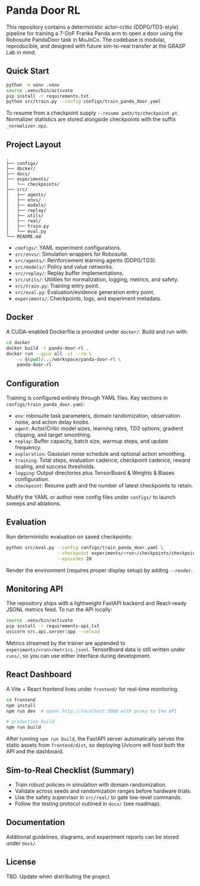 # Panda Door RL

This repository contains a deterministic actor–critic (DDPG/TD3-style) pipeline for training a 7-DoF Franka Panda arm to open a door using the Robosuite PandaDoor task in MuJoCo. The codebase is modular, reproducible, and designed with future sim-to-real transfer at the GRASP Lab in mind.

## Quick Start

```bash
python -m venv .venv
source .venv/bin/activate
pip install -r requirements.txt
python src/train.py --config configs/train_panda_door.yaml
```

To resume from a checkpoint supply `--resume path/to/checkpoint.pt`. Normalizer statistics are stored alongside checkpoints with the suffix `_normalizer.npz`.

## Project Layout

```
.
├── configs/
├── docker/
├── docs/
├── experiments/
│   └── checkpoints/
├── src/
│   ├── agents/
│   ├── envs/
│   ├── models/
│   ├── replay/
│   ├── utils/
│   ├── real/
│   ├── train.py
│   └── eval.py
└── README.md
```

- `configs/`: YAML experiment configurations.
- `src/envs/`: Simulation wrappers for Robosuite.
- `src/agents/`: Reinforcement learning agents (DDPG/TD3).
- `src/models/`: Policy and value networks.
- `src/replay/`: Replay buffer implementations.
- `src/utils/`: Utilities for normalization, logging, metrics, and safety.
- `src/train.py`: Training entry point.
- `src/eval.py`: Evaluation/evidence generation entry point.
- `experiments/`: Checkpoints, logs, and experiment metadata.

## Docker

A CUDA-enabled Dockerfile is provided under `docker/`. Build and run with:

```bash
cd docker
docker build -t panda-door-rl .
docker run --gpus all -it --rm \
    -v $(pwd)/..:/workspace/panda-door-rl \
    panda-door-rl
```

## Configuration

Training is configured entirely through YAML files. Key sections in `configs/train_panda_door.yaml`:

- `env`: robosuite task parameters, domain randomization, observation noise, and action delay knobs.
- `agent`: Actor/Critic model sizes, learning rates, TD3 options, gradient clipping, and target smoothing.
- `replay`: Buffer capacity, batch size, warmup steps, and update frequency.
- `exploration`: Gaussian noise schedule and optional action smoothing.
- `training`: Total steps, evaluation cadence, checkpoint cadence, reward scaling, and success thresholds.
- `logging`: Output directories plus TensorBoard & Weights & Biases configuration.
- `checkpoint`: Resume path and the number of latest checkpoints to retain.

Modify the YAML or author new config files under `configs/` to launch sweeps and ablations.

## Evaluation

Run deterministic evaluation on saved checkpoints:

```bash
python src/eval.py --config configs/train_panda_door.yaml \
                   --checkpoint experiments/<run>/checkpoints/checkpoint_500000.pt \
                   --episodes 20
```

Render the environment (requires proper display setup) by adding `--render`.

## Monitoring API

The repository ships with a lightweight FastAPI backend and React-ready JSONL metrics feed. To run the API locally:

```bash
source .venv/bin/activate
pip install -r requirements-api.txt
uvicorn src.api.server:app --reload
```

Metrics streamed by the trainer are appended to `experiments/<run>/metrics.jsonl`. TensorBoard data is still written under `runs/`, so you can use either interface during development.

## React Dashboard

A Vite + React frontend lives under `frontend/` for real-time monitoring.

```bash
cd frontend
npm install
npm run dev  # opens http://localhost:3000 with proxy to the API

# production build
npm run build
```

After running `npm run build`, the FastAPI server automatically serves the static assets from `frontend/dist`, so deploying Uvicorn will host both the API and the dashboard.

## Sim-to-Real Checklist (Summary)

- Train robust policies in simulation with domain randomization.
- Validate across seeds and randomization ranges before hardware trials.
- Use the safety supervisor in `src/real/` to gate low-level commands.
- Follow the testing protocol outlined in `docs/` (see roadmap).

## Documentation

Additional guidelines, diagrams, and experiment reports can be stored under `docs/`.

## License

TBD. Update when distributing the project.
